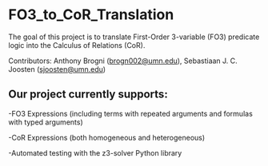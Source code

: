 # FO3_to_CoR_Translation
The goal of this project is to translate First-Order 3-variable (FO3) predicate logic into the Calculus of Relations (CoR).

Contributors: Anthony Brogni (brogn002@umn.edu), Sebastiaan J. C. Joosten (sjoosten@umn.edu)

## Our project currently supports:

-FO3 Expressions (including terms with repeated arguments and formulas with typed arguments)

-CoR Expressions (both homogeneous and heterogeneous)

-Automated testing with the z3-solver Python library

